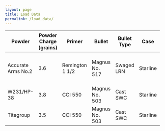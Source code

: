 ```yaml
---
layout: page
title: Load Data
permalink: /load_data/
---
```


| Powder             | Powder Charge (grains) | Primer          | Bullet         | Bullet Type | Case     | Average Velocity (fps) | Mean Group Radius | Notes                                      |
|--------------------|------------------------|-----------------|----------------|-------------|----------|------------------------|-------------------|--------------------------------------------|
| Accurate Arms No.2 | 3.6                    | Remington 1 1/2 | Magnus No. 517 | Swaged LRN  | Starline |           705          |                   | First 6 point leg obtained with this load. |
| W231/HP-38         | 3.8                    | CCI 550         | Magnus No. 503 | Cast SWC    | Starline |                        |                   |                                            |
| Titegroup          | 3.5                    | CCI 550         | Magnus No. 503 | Cast SWC    | Starline |                        |                   |                                            |
